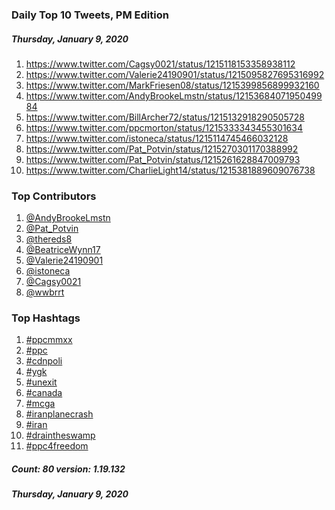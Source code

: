 ### Daily Top 10 Tweets, PM Edition
##### Thursday, January 9, 2020
 1) https://www.twitter.com/Cagsy0021/status/1215118153358938112
 2) https://www.twitter.com/Valerie24190901/status/1215095827695316992
 3) https://www.twitter.com/MarkFriesen08/status/1215399856899932160
 4) https://www.twitter.com/AndyBrookeLmstn/status/1215368407195049984
 5) https://www.twitter.com/BillArcher72/status/1215132918290505728
 6) https://www.twitter.com/ppcmorton/status/1215333343455301634
 7) https://www.twitter.com/istoneca/status/1215114745466032128
 8) https://www.twitter.com/Pat_Potvin/status/1215270301170388992
 9) https://www.twitter.com/Pat_Potvin/status/1215261628847009793
10) https://www.twitter.com/CharlieLight14/status/1215381889609076738

### Top Contributors
  1) [@AndyBrookeLmstn](https://www.twitter.com/AndyBrookeLmstn)
  2) [@Pat_Potvin](https://www.twitter.com/Pat_Potvin)
  3) [@thereds8](https://www.twitter.com/thereds8)
  4) [@BeatriceWynn17](https://www.twitter.com/BeatriceWynn17)
  5) [@Valerie24190901](https://www.twitter.com/Valerie24190901)
  6) [@istoneca](https://www.twitter.com/istoneca)
  7) [@Cagsy0021](https://www.twitter.com/Cagsy0021)
  8) [@wwbrrt](https://www.twitter.com/wwbrrt)


### Top Hashtags

  1) [#ppcmmxx](https://www.twitter.com/hashtag/ppcmmxx)
  2) [#ppc](https://www.twitter.com/hashtag/ppc)
  3) [#cdnpoli](https://www.twitter.com/hashtag/cdnpoli)
  4) [#ygk](https://www.twitter.com/hashtag/ygk)
  5) [#unexit](https://www.twitter.com/hashtag/unexit)
  6) [#canada](https://www.twitter.com/hashtag/canada)
  7) [#mcga](https://www.twitter.com/hashtag/mcga)
  8) [#iranplanecrash](https://www.twitter.com/hashtag/iranplanecrash)
  9) [#iran](https://www.twitter.com/hashtag/iran)
 10) [#draintheswamp](https://www.twitter.com/hashtag/draintheswamp)
 11) [#ppc4freedom](https://www.twitter.com/hashtag/ppc4freedom)

##### Count: 80	version: 1.19.132
##### Thursday, January 9, 2020

